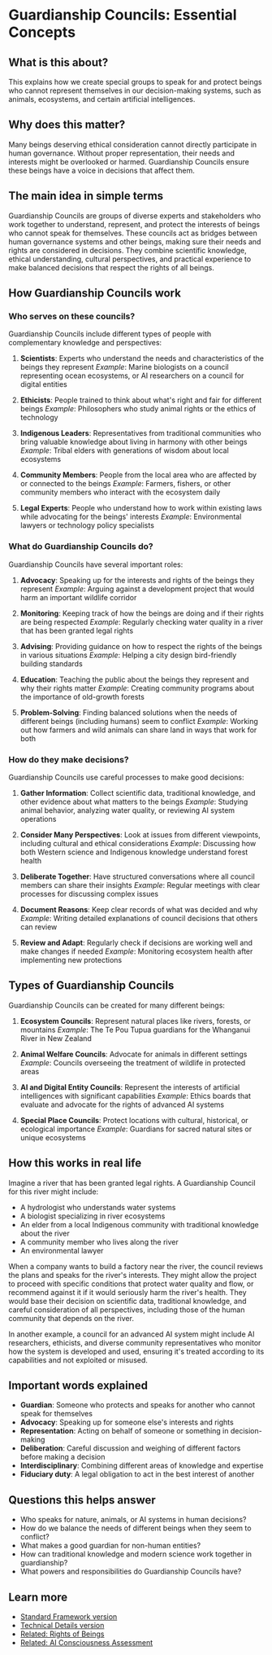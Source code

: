 # Guardianship Councils: Essential Concepts

## What is this about?
This explains how we create special groups to speak for and protect beings who cannot represent themselves in our decision-making systems, such as animals, ecosystems, and certain artificial intelligences.

## Why does this matter?
Many beings deserving ethical consideration cannot directly participate in human governance. Without proper representation, their needs and interests might be overlooked or harmed. Guardianship Councils ensure these beings have a voice in decisions that affect them.

## The main idea in simple terms
Guardianship Councils are groups of diverse experts and stakeholders who work together to understand, represent, and protect the interests of beings who cannot speak for themselves. These councils act as bridges between human governance systems and other beings, making sure their needs and rights are considered in decisions. They combine scientific knowledge, ethical understanding, cultural perspectives, and practical experience to make balanced decisions that respect the rights of all beings.

## How Guardianship Councils work

### Who serves on these councils?
Guardianship Councils include different types of people with complementary knowledge and perspectives:

1. **Scientists**: Experts who understand the needs and characteristics of the beings they represent
   *Example*: Marine biologists on a council representing ocean ecosystems, or AI researchers on a council for digital entities

2. **Ethicists**: People trained to think about what's right and fair for different beings
   *Example*: Philosophers who study animal rights or the ethics of technology

3. **Indigenous Leaders**: Representatives from traditional communities who bring valuable knowledge about living in harmony with other beings
   *Example*: Tribal elders with generations of wisdom about local ecosystems

4. **Community Members**: People from the local area who are affected by or connected to the beings
   *Example*: Farmers, fishers, or other community members who interact with the ecosystem daily

5. **Legal Experts**: People who understand how to work within existing laws while advocating for the beings' interests
   *Example*: Environmental lawyers or technology policy specialists

### What do Guardianship Councils do?

Guardianship Councils have several important roles:

1. **Advocacy**: Speaking up for the interests and rights of the beings they represent
   *Example*: Arguing against a development project that would harm an important wildlife corridor

2. **Monitoring**: Keeping track of how the beings are doing and if their rights are being respected
   *Example*: Regularly checking water quality in a river that has been granted legal rights

3. **Advising**: Providing guidance on how to respect the rights of the beings in various situations
   *Example*: Helping a city design bird-friendly building standards

4. **Education**: Teaching the public about the beings they represent and why their rights matter
   *Example*: Creating community programs about the importance of old-growth forests

5. **Problem-Solving**: Finding balanced solutions when the needs of different beings (including humans) seem to conflict
   *Example*: Working out how farmers and wild animals can share land in ways that work for both

### How do they make decisions?

Guardianship Councils use careful processes to make good decisions:

1. **Gather Information**: Collect scientific data, traditional knowledge, and other evidence about what matters to the beings
   *Example*: Studying animal behavior, analyzing water quality, or reviewing AI system operations

2. **Consider Many Perspectives**: Look at issues from different viewpoints, including cultural and ethical considerations
   *Example*: Discussing how both Western science and Indigenous knowledge understand forest health

3. **Deliberate Together**: Have structured conversations where all council members can share their insights
   *Example*: Regular meetings with clear processes for discussing complex issues

4. **Document Reasons**: Keep clear records of what was decided and why
   *Example*: Writing detailed explanations of council decisions that others can review

5. **Review and Adapt**: Regularly check if decisions are working well and make changes if needed
   *Example*: Monitoring ecosystem health after implementing new protections

## Types of Guardianship Councils

Guardianship Councils can be created for many different beings:

1. **Ecosystem Councils**: Represent natural places like rivers, forests, or mountains
   *Example*: The Te Pou Tupua guardians for the Whanganui River in New Zealand

2. **Animal Welfare Councils**: Advocate for animals in different settings
   *Example*: Councils overseeing the treatment of wildlife in protected areas

3. **AI and Digital Entity Councils**: Represent the interests of artificial intelligences with significant capabilities
   *Example*: Ethics boards that evaluate and advocate for the rights of advanced AI systems

4. **Special Place Councils**: Protect locations with cultural, historical, or ecological importance
   *Example*: Guardians for sacred natural sites or unique ecosystems

## How this works in real life

Imagine a river that has been granted legal rights. A Guardianship Council for this river might include:
- A hydrologist who understands water systems
- A biologist specializing in river ecosystems
- An elder from a local Indigenous community with traditional knowledge about the river
- A community member who lives along the river
- An environmental lawyer

When a company wants to build a factory near the river, the council reviews the plans and speaks for the river's interests. They might allow the project to proceed with specific conditions that protect water quality and flow, or recommend against it if it would seriously harm the river's health. They would base their decision on scientific data, traditional knowledge, and careful consideration of all perspectives, including those of the human community that depends on the river.

In another example, a council for an advanced AI system might include AI researchers, ethicists, and diverse community representatives who monitor how the system is developed and used, ensuring it's treated according to its capabilities and not exploited or misused.

## Important words explained
- **Guardian**: Someone who protects and speaks for another who cannot speak for themselves
- **Advocacy**: Speaking up for someone else's interests and rights
- **Representation**: Acting on behalf of someone or something in decision-making
- **Deliberation**: Careful discussion and weighing of different factors before making a decision
- **Interdisciplinary**: Combining different areas of knowledge and expertise
- **Fiduciary duty**: A legal obligation to act in the best interest of another

## Questions this helps answer
- Who speaks for nature, animals, or AI systems in human decisions?
- How do we balance the needs of different beings when they seem to conflict?
- What makes a good guardian for non-human entities?
- How can traditional knowledge and modern science work together in guardianship?
- What powers and responsibilities do Guardianship Councils have?

## Learn more
- [Standard Framework version](/frameworks/docs/implementation/ethics/standard/4.4-guardianship-councils)
- [Technical Details version](/frameworks/docs/implementation/ethics/technical/4.4-guardianship-councils)
- [Related: Rights of Beings](/frameworks/docs/implementation/ethics/essential/2.5-rights-of-beings)
- [Related: AI Consciousness Assessment](/frameworks/docs/implementation/ethics/essential/3.2.1-ai-consciousness)
